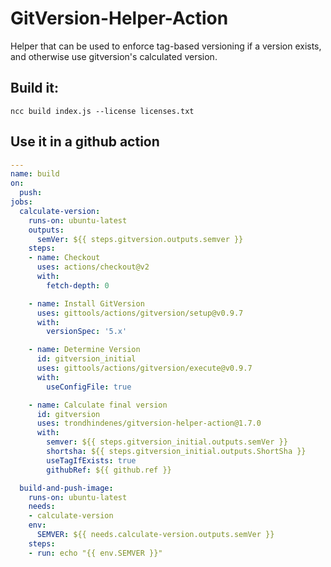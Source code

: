# GitVersion-Helper-Action
Helper that can be used to enforce tag-based versioning if a version exists, and otherwise use gitversion's calculated version.

## Build it:
`ncc build index.js --license licenses.txt`


## Use it in a github action
```yaml
---
name: build
on:
  push:
jobs:
  calculate-version:
    runs-on: ubuntu-latest
    outputs: 
      semVer: ${{ steps.gitversion.outputs.semver }}
    steps:
    - name: Checkout
      uses: actions/checkout@v2
      with:
        fetch-depth: 0

    - name: Install GitVersion
      uses: gittools/actions/gitversion/setup@v0.9.7
      with:
        versionSpec: '5.x'

    - name: Determine Version
      id: gitversion_initial
      uses: gittools/actions/gitversion/execute@v0.9.7
      with:
        useConfigFile: true

    - name: Calculate final version
      id: gitversion
      uses: trondhindenes/gitversion-helper-action@1.7.0
      with:
        semver: ${{ steps.gitversion_initial.outputs.semVer }}
        shortsha: ${{ steps.gitversion_initial.outputs.ShortSha }}
        useTagIfExists: true
        githubRef: ${{ github.ref }}

  build-and-push-image:
    runs-on: ubuntu-latest
    needs: 
    - calculate-version
    env:
      SEMVER: ${{ needs.calculate-version.outputs.semVer }}
    steps:
    - run: echo "{{ env.SEMVER }}"
```